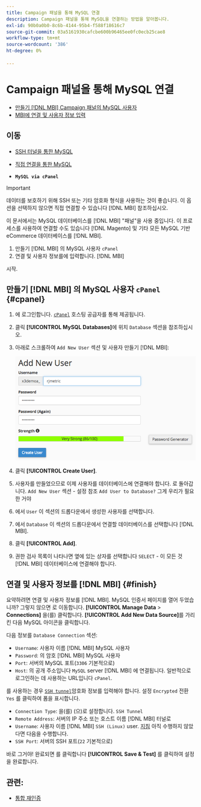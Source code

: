 ```yaml
---
title: Campaign 패널을 통해 MySQL 연결
description: Campaign 패널을 통해 MySQL을 연결하는 방법을 알아봅니다.
exl-id: 90b0a0b0-8c6b-4144-95b4-f588f18616c7
source-git-commit: 03a5161930cafcbe600b96465ee0fc0ecb25cae8
workflow-type: tm+mt
source-wordcount: '386'
ht-degree: 0%

---
```


# Campaign 패널을 통해 MySQL 연결

* [만들기 [!DNL MBI] Campaign 패널의 MySQL 사용자](#cpanel)
* [MBI에 연결 및 사용자 정보 입력](#finish)

## 이동

* [SSH 터널을 통한 MySQL](../integrations/mysql-via-ssh-tunnel.md)
* [직접 연결을 통한 MySQL](../integrations/mysql-via-a-direct-connection.md)

* **`MySQL via cPanel`**

>[!IMPORTANT]
>
>데이터를 보호하기 위해 SSH 또는 기타 암호화 형식을 사용하는 것이 좋습니다. 이 옵션을 선택하지 않으면 직접 연결할 수 있습니다 [!DNL MBI] 참조하십시오.

이 문서에서는 MySQL 데이터베이스를 [!DNL MBI] &quot;패널&quot;을 사용 중입니다. 이 프로세스를 사용하여 연결할 수도 있습니다 [!DNL Magento] 및 기타 모든 MySQL 기반 eCommerce 데이터베이스를 [!DNL MBI].

1. 만들기 [!DNL MBI] 의 MySQL 사용자 `cPanel`
1. 연결 및 사용자 정보를에 입력합니다. [!DNL MBI]

시작.

## 만들기 [!DNL MBI] 의 MySQL 사용자 `cPanel` {#cpanel}

1. 에 로그인합니다. [`cPanel`](../../../data-analyst/importing-data/integrations/mysql-via-cpanel.md) 호스팅 공급자를 통해 제공됩니다.
1. 클릭 **[!UICONTROL MySQL Databases]**&#x200B;에 위치 `Database` 섹션을 참조하십시오.
1. 아래로 스크롤하여 `Add New User` 섹션 및 사용자 만들기 [!DNL MBI]:

   ![](../../../assets/create-mbi-mysql-user-cpanel.png)

1. 클릭 **[!UICONTROL Create User]**.
1. 사용자를 만들었으므로 이제 사용자를 데이터베이스에 연결해야 합니다. 로 돌아갑니다. `Add New User` 섹션 - 설정 참조 `Add User to Database?` 그게 우리가 필요한 거야
1. 에서 `User` 이 섹션의 드롭다운에서 생성한 사용자를 선택합니다.
1. 에서 `Database` 이 섹션의 드롭다운에서 연결할 데이터베이스를 선택합니다 [!DNL MBI].
1. 클릭 **[!UICONTROL Add]**.
1. 권한 검사 목록이 나타나면 옆에 있는 상자를 선택합니다 `SELECT` - 이 모든 것 [!DNL MBI] 데이터베이스에 연결해야 합니다.

## 연결 및 사용자 정보를 [!DNL MBI] {#finish}

요약하려면 연결 및 사용자 정보를 [!DNL MBI]. MySQL 인증서 페이지를 열어 두었습니까? 그렇지 않으면 로 이동합니다. **[!UICONTROL Manage Data** > **Connections]** 을(를) 클릭합니다. **[!UICONTROL Add New Data Source]**&#x200B;를 가리킨 다음 MySQL 아이콘을 클릭합니다.

다음 정보를 `Database Connection` 섹션:

* `Username`: 사용자 이름 [!DNL MBI] MySQL 사용자
* `Password`: 의 암호 [!DNL MBI] MySQL 사용자
* `Port`: 서버의 MySQL 포트(`3306` 기본적으로)
* `Host`: 의 공개 주소입니다 `MySQL` server [!DNL MBI] 에 연결됩니다. 일반적으로 로그인하는 데 사용하는 URL입니다 `cPanel`.

를 사용하는 경우 [`SSH tunnel`](../integrations/mysql-via-ssh-tunnel.md)암호화 정보를 입력해야 합니다. 설정 `Encrypted` 전환 `Yes` 를 클릭하여 폼을 표시합니다.

* `Connection Type`: 을(를) (으)로 설정합니다. `SSH Tunnel`
* `Remote Address`: 서버의 IP 주소 또는 호스트 이름 [!DNL MBI] 터널로
* `Username`: 사용자 이름 [!DNL MBI] `SSH (Linux)` user. [지침](../../../data-analyst/importing-data/integrations/mysql-via-ssh-tunnel.md) 아직 수행하지 않았다면 다음을 수행합니다.
* `SSH Port`: 서버의 SSH 포트(`22` 기본적으로)

바로 그거야! 완료되면 를 클릭합니다 **[!UICONTROL Save & Test]** 를 클릭하여 설정을 완료합니다.

## 관련:

* [통합 재인증](https://support.magento.com/hc/en-us/articles/360016733151)
